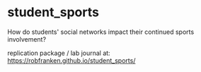 # student_sports

How do students' social networks impact their continued sports involvement?

replication package / lab journal at: https://robfranken.github.io/student_sports/
